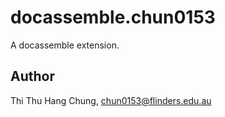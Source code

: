 # docassemble.chun0153

A docassemble extension.

## Author

Thi Thu Hang Chung, chun0153@flinders.edu.au

